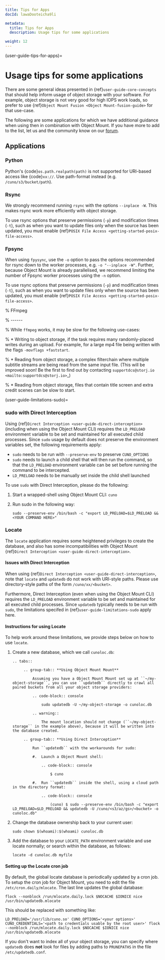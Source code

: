 ```yaml
---
title: Tips for Apps
docId: lawaDooteicha9li

metadata:
  title: Tips for Apps
  description: Usage tips for some applications

weight: 12    
---
```


(user-guide-tips-for-apps)=

# Usage tips for some applications

There are some general ideas presented in {ref}`user-guide-core-concepts` that should help inform usage of object storage with your software. For example, object storage is not very good for high IOPS work loads, so prefer to use {ref}`Object Mount Fusion <Object Mount-fusion-guide>` for that use-case.

The following are some applications for which we have additional guidance when using then in combination with Object Mount. If you have more to add to the list, let us and the community know on our [forum](https://forum.storj.io).

## Applications

### Python

Python's {code}`os.path.realpath(path)` is not supported for URI-based access like {code}`xx://`. Use path-format instead (e.g. `/cuno/s3/bucket/path`).

### Rsync

We strongly recommend running `rsync` with the options `--inplace -W`. This makes rsync work more efficiently with object storage.

To use rsync options that preserve permissions (`-p`) and modification times (`-t`), such as when you want to update files only when the source has been updated, you must enable {ref}`POSIX File Access <getting-started-posix-file-access>`.

### Fpsync

When using `fpysync`, use the `-o` option to pass the options recommended for rsync down to the worker processes, e.g. `-o "--inplace -W"`. Further, because Object Mount is already parallelised, we recommend limiting the number of Fpsync worker processes using the `-n` option.

To use rsync options that preserve permissions (`-p`) and modification times (`-t`), such as when you want to update files only when the source has been updated, you must enable {ref}`POSIX File Access <getting-started-posix-file-access>`.

% FFmpeg

% ------

% While ``ffmpeg`` works, it may be slow for the following use-cases:

% * Writing to object storage, if the task requires many randomly-placed writes during an upload. For example, for a large mp4 file being written with the flags ``-movflags +faststart``.

% * Reading from object storage, a complex filterchain where multiple subtitle streams are being read from the same input file. (This will be improved soon! Be the first to find out by contacting `supportdcs@storj.io <mailto:supportdcs@storj.io>`_)

% * Reading from object storage, files that contain title screen and extra credit scenes can be slow to start.

(user-guide-limitations-sudo)=

### sudo with Direct Interception

Using {ref}`Direct Interception <user-guide-direct-interception>` (including when using the Object Mount CLI) requires the `LD_PRELOAD` environment variable to be set and maintained for all executed child processes. Since `sudo` usage by default does not preserve the environment variables set, the following requirements apply:

- `sudo` needs to be run with `--preserve-env` to preserve `CUNO_OPTIONS`
- `sudo` needs to launch a child shell that will then run the command, so that the `LD_PRELOAD` environment variable can be set before running the command to be intercepted.
- `LD_PRELOAD` needs to be manually set inside the child shell launched

To use `sudo` with Direct Interception, please do the following:

1. Start a wrapped-shell using Object Mount CLI: `cuno`

2. Run sudo in the following way:

   ```console
   sudo --preserve-env /bin/bash -c "export LD_PRELOAD=$LD_PRELOAD && <YOUR COMMAND HERE>"
   ```

### Locate

The `locate` application requires some heightened privileges to create the database, and also has some incompatibilities with Object Mount {ref}`Direct Interception <user-guide-direct-interception>`.

#### Issues with Direct Interception

When using {ref}`Direct Interception <user-guide-direct-interception>`, note that `locate` and `updatedb` do not work with URI-style paths. Please use directory-style paths of the form `/cuno/xx/<bucket>`.

Furthermore, Direct Interception (even when using the Object Mount CLI) requires the `LD_PRELOAD` environment variable to be set and maintained for all executed child processes. Since `updatedb` typically needs to be run with `sudo`, the limitations specifed in {ref}`user-guide-limitations-sudo` apply here.

#### Instructions for using Locate

To help work around these limitations, we provide steps below on how to use `locate`.

1. Create a new database, which we call `cunoloc.db`:

   ``` 
   .. tabs::

        .. group-tab:: **Using Object Mount Mount**

            Assuming you have a Object Mount Mount set up at ``~/my-object-storage``, you can use ``updatedb`` directly to crawl all paired buckets from all your object storage providers:

            .. code-block:: console

                sudo updatedb -U ~/my-object-storage -o cunoloc.db

            .. warning::

                The mount location should not change (``~/my-object-storage`` in the example above), because it will be written into the database created.

        .. group-tab:: **Using Direct Interception**

            Run ``updatedb`` with the workarounds for sudo:

            #.  Launch a Object Mount shell:

                .. code-block:: console

                    $ cuno

            #.  Run ``updatedb`` inside the shell, using a cloud path in the directory format:

                .. code-block:: console

                    (cuno) $ sudo --preserve-env /bin/bash -c "export LD_PRELOAD=$LD_PRELOAD && updatedb -U /cuno/<s3/az/gs>/<bucket> -o cunoloc.db"

   ```

2. Change the database ownership back to your current user:

   ```console
   sudo chown $(whoami):$(whoami) cunoloc.db
   ```

3. Add the database to your `LOCATE_PATH` environment variable and use locate normally; or search within the database, as follows:

   ```console
   locate -d cunoloc.db myfile
   ```

#### Setting up the Locate cron job

By default, the global locate database is periodically updated by a cron job. To setup the cron job for Object Mount, you need to edit the file `/etc/cron.daily/mlocate`. The last line updates the global database:

```console
flock --nonblock /run/mlocate.daily.lock $NOCACHE $IONICE nice /usr/bin/updatedb.mlocate
```

This should be replaced with something like:

```console
LD_PRELOAD='/usr/lib/cuno.so' CUNO_OPTIONS='<your options>' CUNO_CREDENTIALS='<path to credentials usable by the root user>' flock --nonblock /run/mlocate.daily.lock $NOCACHE $IONICE nice /usr/bin/updatedb.mlocate
```

If you don't want to index all of your object storage, you can specify where `updatedb` does **not** look for files by adding paths to `PRUNEPATHS` in the file `/etc/updatedb.conf`.
